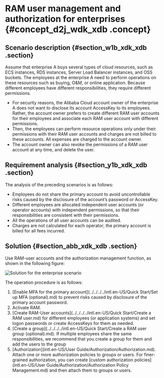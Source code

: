 # RAM user management and authorization for enterprises {#concept_d2j_wdk_xdb .concept}

## Scenario description {#section_w1b_xdk_xdb .section}

Assume that enterprise A buys several types of cloud resources, such as ECS instances, RDS instances, Server Load Balancer instances, and OSS  buckets. The employees at the enterprise A need to perform operations on these resources such as buying, O&M, or online application. Because different employees have different responsibilities, they require different permissions.

-   For security reasons, the Alibaba Cloud account owner of the enterprise A does not want to disclose its account AccessKey to its employees. Rather, the account owner prefers to create different RAM user accounts for their employees and associate each RAM user account with different permissions.
-   Then, the employees can perform resource operations only under their permissions with their RAM user accounts and charges are not billed to these accounts. All expenses are charged to the account owner.
-   The account owner can also revoke the permissions of a RAM user account at any time, and delete the user.

## Requirement analysis {#section_y1b_xdk_xdb .section}

The analysis of the preceding scenarios is as follows:

-   Employees do not share the primary account to avoid uncontrollable risks caused by the disclosure of the account’s password or AccessKey.
-   Different employees are allocated independent user accounts \(or operator accounts\) with independent permissions, so that their responsibilities are consistent with their permissions.
-   All the operations of all user accounts can be audited.
-   Charges are not calculated for each operator; the primary account is billed for all fees incurred.

## Solution {#section_abb_xdk_xdb .section}

Use RAM-user accounts and the authorization management function, as shown in the following figure:

![](images/3629_en-US.png "Solution for the enterprise scenario")

The operation procedure is as follows:

1.  [Enable MFA for the primary account](../../../../intl.en-US/Quick Start/Set up MFA (optional).md) to prevent risks caused by disclosure of the primary account password.
2.  Activate RAM.
3.  [Create RAM-User accounts](../../../../intl.en-US/Quick Start/Create a RAM user.md) for different employees \(or application systems\) and set logon passwords or create AccessKeys for them as needed.
4.  [Create a group](../../../../intl.en-US/Quick Start/Create a RAM user group (optional).md). If multiple employees share the same responsibilities, we recommend that you create a group for them and add the users to the group
5.  [Authorization](intl.en-US/User Guide/Authorization/Authorization.md). Attach one or more authorization policies to groups or users. For finer-grained authorization, you can create [custom authorization policies](intl.en-US/User Guide/Authorization/Authorization Policy Management.md) and then attach them to groups or users.

